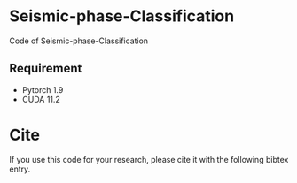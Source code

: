# Seismic-phase-Classification
Code of Seismic-phase-Classification
## Requirement
- Pytorch 1.9
- CUDA 11.2
# Cite
If you use this code for your research, please cite it with the following bibtex entry.
